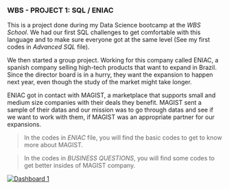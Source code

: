 ### **WBS - PROJECT 1: SQL / ENIAC**

This is a project done during my Data Science bootcamp at the *WBS School*. 
We had our first SQL challenges to get comfortable with this language and to make sure everyone got at the same level (See my first codes in *Advanced SQL* file). 

We then started a group project. Working for this company called ENIAC, a spanish company selling high-tech products that want to expand in Brazil. Since the director board is in a hurry, they want the expansion to happen next year, even though the study of the market might take longer. 

ENIAC got in contact with MAGIST, a marketplace that supports small and medium size companies with their deals they benefit. MAGIST sent a sample of their datas and our mission was to go through datas and see if we want to work with them, if MAGIST was an appropriate partner for our expansions.

> In the codes in *ENIAC* file, you will find the basic codes to get to know more about MAGIST.

> In the codes in *BUSINESS QUESTIONS*, you will find some codes to get better insides of MAGIST company. 


<div class='tableauPlaceholder' id='viz1675343292480' style='position: relative'><noscript><a href='#'><img alt='Dashboard 1 ' src='https:&#47;&#47;public.tableau.com&#47;static&#47;images&#47;EN&#47;ENIAC-SQL&#47;Dashboard1&#47;1_rss.png' style='border: none' /></a></noscript><object class='tableauViz'  style='display:none;'><param name='host_url' value='https%3A%2F%2Fpublic.tableau.com%2F' /> <param name='embed_code_version' value='3' /> <param name='site_root' value='' /><param name='name' value='ENIAC-SQL&#47;Dashboard1' /><param name='tabs' value='no' /><param name='toolbar' value='yes' /><param name='static_image' value='https:&#47;&#47;public.tableau.com&#47;static&#47;images&#47;EN&#47;ENIAC-SQL&#47;Dashboard1&#47;1.png' /> <param name='animate_transition' value='yes' /><param name='display_static_image' value='yes' /><param name='display_spinner' value='yes' /><param name='display_overlay' value='yes' /><param name='display_count' value='yes' /><param name='language' value='en-GB' /></object></div>                
